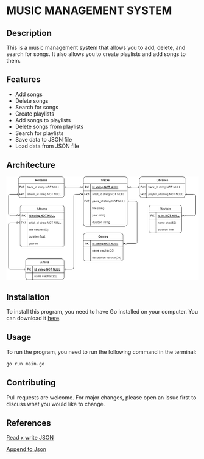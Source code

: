 # MUSIC MANAGEMENT SYSTEM

## Description

This is a music management system that allows you to add, delete, and search for songs. It also allows you to create playlists and add songs to them.

## Features

- Add songs
- Delete songs
- Search for songs
- Create playlists
- Add songs to playlists
- Delete songs from playlists
- Search for playlists
- Save data to JSON file
- Load data from JSON file

## Architecture

![ERD](/public/erd.png)

## Installation

To install this program, you need to have Go installed on your computer. You can download it [here](https://golang.org/dl/).

## Usage

To run the program, you need to run the following command in the terminal:

```bash
go run main.go
```

## Contributing

Pull requests are welcome. For major changes, please open an issue first to discuss what you would like to change.

## References

[Read x write JSON](https://www.developer.com/languages/json-files-golang/)

[Append to Json](https://dev.to/evilcel3ri/append-data-to-json-in-go-5gbj)
